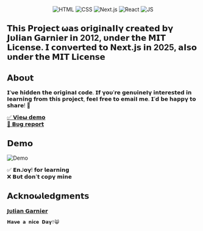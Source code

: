 <div align="center">
  
![HTML](https://img.shields.io/badge/HTML5-E34F26?style=for-the-badge&logo=html5&logoColor=white)
![CSS](https://img.shields.io/badge/CSS3-1572B6?style=for-the-badge&logo=css3&logoColor=white)
![Next.js](https://img.shields.io/badge/Next.js-000000?style=for-the-badge&logo=next.js&logoColor=white)
![React](https://img.shields.io/badge/React-%2361DAFB.svg?style=for-the-badge&logo=React&logoColor=black)
![JS](https://img.shields.io/badge/JavaScript-F7DF1E?style=for-the-badge&logo=javascript&logoColor=black)

</div>

## 𝝩𝗵𝗶𝘀 𝗣𝗿𝗼𝗷𝗲𝗰𝘁 𝞈𝗮𝘀 𝗼𝗿𝗶𝗴𝗶𝗻𝗮𝝞𝝞𝝲 𝗰𝗿𝗲𝗮𝘁𝗲𝗱 𝗯𝝲 𝗝𝞄𝝞𝗶𝗮𝗻 𝗚𝗮𝗿𝗻𝗶𝗲𝗿 𝗶𝗻 2012, 𝞄𝗻𝗱𝗲𝗿 𝘁𝗵𝗲 𝗠𝗜𝝩 𝗟𝗶𝗰𝗲𝗻𝘀𝗲. 𝗜 𝗰𝗼𝗻𝝼𝗲𝗿𝘁𝗲𝗱 𝘁𝗼 𝝢𝗲𝘅𝘁.𝗷𝘀 𝗶𝗻 2025, 𝗮𝝞𝘀𝗼 𝞄𝗻𝗱𝗲𝗿 𝘁𝗵𝗲 𝗠𝗜𝝩 𝗟𝗶𝗰𝗲𝗻𝘀𝗲

## 𝝖𝗯𝝾𝞄𝘁

𝗜’𝝼𝗲 𝗵𝗶𝗱𝗱𝗲𝗻 𝘁𝗵𝗲 𝗼𝗿𝗶𝗴𝗶𝗻𝗮𝝞 𝗰𝗼𝗱𝗲. 𝗜𝗳 𝝲𝗼𝞄’𝗿𝗲 𝗴𝗲𝗻𝞄𝗶𝗻𝗲𝝞𝝲 𝗶𝗻𝘁𝗲𝗿𝗲𝘀𝘁𝗲𝗱 𝗶𝗻 𝝞𝗲𝗮𝗿𝗻𝗶𝗻𝗴 𝗳𝗿𝗼𝗺 𝘁𝗵𝗶𝘀 𝗽𝗿𝗼𝗷𝗲𝗰𝘁, 𝗳𝗲𝗲𝝞 𝗳𝗿𝗲𝗲 𝘁𝗼 𝗲𝗺𝗮𝗶𝝞 𝗺𝗲. 𝗜’𝗱 𝗯𝗲 𝗵𝗮𝗽𝗽𝝲 𝘁𝗼 𝘀𝗵𝗮𝗿𝗲! 💞

<a href="https://3d-solar-system-ph0enix46.netlify.app/">✅ 𝗩𝗶𝗲𝞈 𝗱𝗲𝗺𝝾</a>
<br/>
<a href="https://github.com/pH0enix46/3D-Solar-System---NEXT.JS/issues">🐛 𝗕𝞄𝗴 𝗿𝗲𝗽𝝾𝗿𝘁</a>

## 𝗗𝗲𝗺𝝾

![Demo](./public/1.png)

✅ 𝗘𝗻ᒍ𝝾𝝲! 𝗳𝝾𝗿 𝗹𝗲𝗮𝗿𝗻𝗶𝗻𝗴
<br/>
❌ 𝗕𝞄𝘁 𝗱𝝾𝗻'𝘁 𝗰𝝾𝗽𝝲 𝗺𝗶𝗻𝗲

## 𝝖𝗰𝗸𝗻𝝾𝞈𝗹𝗲𝗱𝗴𝗺𝗲𝗻𝘁𝘀

[𝗝𝞄𝝞𝗶𝗮𝗻 𝗚𝗮𝗿𝗻𝗶𝗲𝗿](https://github.com/juliangarnier)

```
𝗛𝗮𝝼𝗲 𝗮 𝗻𝗶𝗰𝗲 𝗗𝗮𝝲!😸
```

